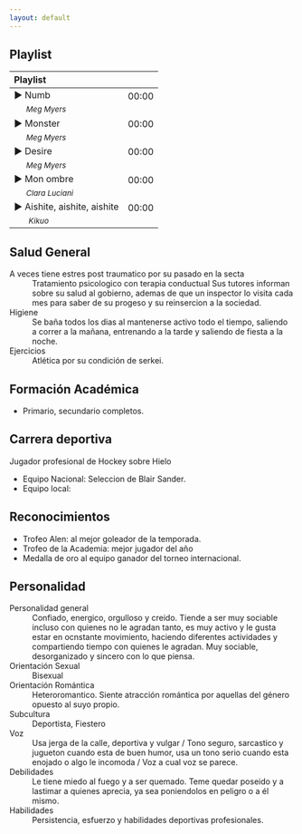 ```yaml
---
layout: default
---
```

## Playlist

| Playlist |   | 
|:----------------------|:------------------|
| ► Numb  <br> &nbsp;&nbsp;&nbsp;&nbsp;&nbsp;<sub>_Meg Myers_ </sub> | 00:00 <br>&nbsp; |
| ► Monster  <br> &nbsp;&nbsp;&nbsp;&nbsp;&nbsp;<sub>_Meg Myers_ </sub>  | 00:00 <br>&nbsp; |
| ► Desire  <br> &nbsp;&nbsp;&nbsp;&nbsp;&nbsp;<sub>_Meg Myers_ </sub>  | 00:00 <br>&nbsp; |
| ► Mon ombre  <br> &nbsp;&nbsp;&nbsp;&nbsp;&nbsp;<sub>_Clara Luciani_ </sub>| 00:00<br> &nbsp; |
| ► Aishite, aishite, aishite  <br>&nbsp;&nbsp;&nbsp;&nbsp;&nbsp; <sub>_Kikuo_</sub> | 00:00 <br>&nbsp; |



## Salud General
<dt>A veces tiene estres post traumatico por su pasado en la secta</dt> <dd> Tratamiento psicologico con terapia conductual
Sus tutores informan sobre su salud al gobierno, ademas de que un inspector lo visita cada mes para saber de su progeso y su reinsercion a la sociedad. </dd>
 
<dt>Higiene</dt> <dd> Se baña todos los dias al mantenerse activo todo el tiempo, saliendo a correr a la mañana, entrenando a la tarde y saliendo de fiesta a la noche. </dd>
<dt>Ejercicios</dt> <dd>Atlética por su condición de serkei.  </dd>

## Formación Académica
- Primario, secundario completos.

## Carrera deportiva
Jugador profesional de Hockey sobre Hielo

- Equipo Nacional: Seleccion de Blair Sander. 
- Equipo local: 

## Reconocimientos
- Trofeo Alen: al mejor goleador de la temporada.
- Trofeo de la Academia: mejor jugador del año
- Medalla de oro al equipo ganador del torneo internacional. 

## Personalidad
<dt>Personalidad general</dt> <dd> Confiado, energico, orgulloso y creido. Tiende a ser muy sociable incluso con quienes no le agradan tanto, es muy activo y le gusta estar en ocnstante movimiento, haciendo diferentes actividades y compartiendo tiempo con quienes le agradan. Muy sociable, desorganizado y sincero con lo que piensa.</dd>
<dt>Orientación Sexual</dt> <dd>Bisexual</dd>
<dt>Orientación Romántica</dt> <dd>  
Heteroromantico. Siente atracción romántica por aquellas del género opuesto al suyo propio.</dd>
<dt>Subcultura</dt> <dd> Deportista, Fiestero</dd>
<dt>Voz</dt> <dd> Usa jerga de la calle, deportiva y vulgar / Tono seguro, sarcastico y jugueton cuando esta de buen humor, usa un tono serio cuando esta enojado o algo le incomoda  / Voz a cual voz se parece.</dd>
<dt>Debilidades</dt> <dd> Le tiene miedo al fuego y a ser quemado. Teme quedar poseido y a lastimar a quienes aprecia, ya sea poniendolos en peligro o a él mismo.  </dd>
<dt>Habilidades</dt><dd> Persistencia, esfuerzo y habilidades deportivas profesionales. </dd>
